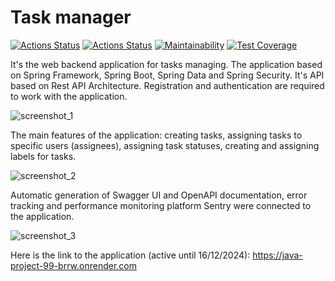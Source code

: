 # Task manager

[![Actions Status](https://github.com/shamshaev/java-project-99/actions/workflows/hexlet-check.yml/badge.svg)](https://github.com/shamshaev/java-project-99/actions)
[![Actions Status](https://github.com/shamshaev/java-project-99/actions/workflows/self-check.yml/badge.svg)](https://github.com/shamshaev/java-project-99/actions)
[![Maintainability](https://api.codeclimate.com/v1/badges/0a47402079ad0364ce1f/maintainability)](https://codeclimate.com/github/shamshaev/java-project-99/maintainability)
[![Test Coverage](https://api.codeclimate.com/v1/badges/0a47402079ad0364ce1f/test_coverage)](https://codeclimate.com/github/shamshaev/java-project-99/test_coverage)

It's the web backend application for tasks managing. The application based on Spring Framework, Spring Boot, Spring Data and Spring Security. It's API based on Rest API Architecture. Registration and authentication are required to work with the application. 

![screenshot_1](screenshots/screenshot_1.png?raw=true)

The main features of the application: creating tasks, assigning tasks to specific users (assignees), assigning task statuses, creating and assigning labels for tasks.

![screenshot_2](screenshots/screenshot_2.png?raw=true)

Automatic generation of Swagger UI and OpenAPI documentation, error tracking and performance monitoring platform Sentry were connected to the application.

![screenshot_3](screenshots/screenshot_3.png?raw=true)

Here is the link to the application (active until 16/12/2024): https://java-project-99-brrw.onrender.com

